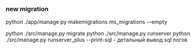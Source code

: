 ### new migration
python ./app/manage.py makemigrations ms_migrations --empty


python ./src/manage.py migrate
	python ./src/manage.py runserver
	python ./src/manage.py runserver_plus --print-sql   - детальный вывод sql логов